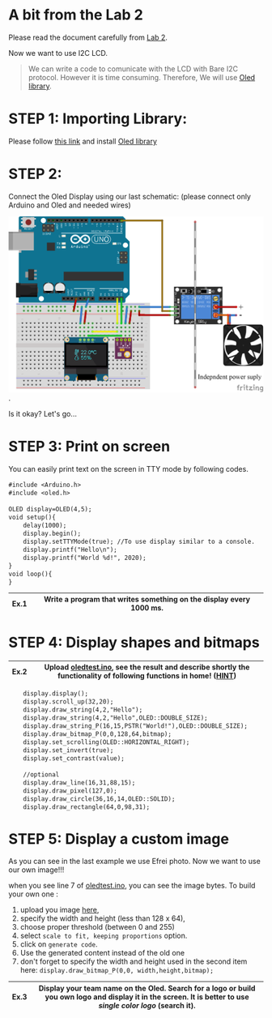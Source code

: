 # A bit from the Lab 2

Please read the document carefully from [Lab 2](https://github.com/efrei-paris-sud/2020-lab-two).

Now we want to use I2C LCD. 

> We can write a code to comunicate with the LCD with Bare I2C protocol. However it is time consuming. Therefore, We will use [Oled library](https://github.com/durydevelop/arduino-lib-oled/). 

# STEP 1: Importing Library:
Please follow [this link](https://learn.adafruit.com/adafruit-all-about-arduino-libraries-install-use/installing-a-library) and install [Oled library](https://github.com/durydevelop/arduino-lib-oled/)

# STEP 2: 
Connect the Oled Display using our last schematic: (please connect only Arduino and Oled and needed wires) 

![schematic](https://github.com/efrei-paris-sud/2020-lab-two/blob/main/chapter4_no_mpu5060.png?raw=true).

Is it okay? Let's go...

# STEP 3: Print on screen
You can easily print text on the screen in TTY mode by following codes.

```Arduino
#include <Arduino.h>
#include <oled.h>

OLED display=OLED(4,5);
void setup(){
    delay(1000);
    display.begin();
    display.setTTYMode(true); //To use display similar to a console.
    display.printf("Hello\n");
    display.printf("World %d!", 2020);
}
void loop(){
}
```

|Ex.1|Write a program that writes something on the display every 1000 ms.
---|---

# STEP 4: Display shapes and bitmaps
|Ex.2| Upload [oledtest.ino](oledtest.ino?raw=true), see the result and describe shortly the functionality of following functions in home! ([HINT](https://github.com/durydevelop/arduino-lib-oled/blob/master/src/oled.h))
---|---
```Arduino
    display.display();
    display.scroll_up(32,20);
    display.draw_string(4,2,"Hello");
    display.draw_string(4,2,"Hello",OLED::DOUBLE_SIZE);
    display.draw_string_P(16,15,PSTR("World!"),OLED::DOUBLE_SIZE);
    display.draw_bitmap_P(0,0,128,64,bitmap);
    display.set_scrolling(OLED::HORIZONTAL_RIGHT);
    display.set_invert(true);
    display.set_contrast(value);

    //optional
    display.draw_line(16,31,88,15);
    display.draw_pixel(127,0);
    display.draw_circle(36,16,14,OLED::SOLID);
    display.draw_rectangle(64,0,98,31);
```

# STEP 5: Display a custom image
As you can see in the last example we use Efrei photo. Now we want to use our own image!!!

when you see line 7 of [oledtest.ino](oledtest.ino), you can see the image bytes. To build your own one :
1. upload you image [here](https://javl.github.io/image2cpp/), 
2. specify the width and height (less than 128 x 64), 
3. choose proper threshold (between 0 and 255)
4. select `scale to fit, keeping proportions` option.
5. click on `generate code`. 
6. Use the generated content instead of the old one
7. don't forget to specify the width and height  used in the second item here: `display.draw_bitmap_P(0,0, width,height,bitmap);`

|Ex.3| Display your team name on the Oled. Search for a logo or build you own logo and display it in the screen. It is better to use *single color logo* (search it). 
---|---

